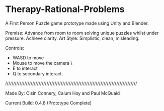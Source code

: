 # Therapy-Rational-Problems
A First Person Puzzle game prototype made using Unity and Blender.

Premise: 
Advance from room to room solving unique puzzles whilst under pressure. Achieve clarity.
Art Style: Simplistic, clean, misleading.

Controls: 
- WASD to move
- Mouse to move the camera \
- E to interact 
- Q to secondary interact.


///////////////////////////////////////////////////////////////////////////////////

Made By: Oisin Connery, Calum Hoy and Paul McQuaid

Current Build: 0.4.8 (Prototype Complete)
